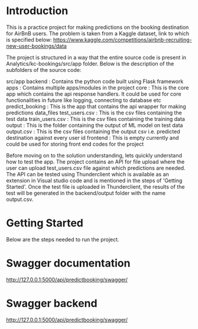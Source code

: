 # Introduction

This is a practice project for making predictions on the booking destination for AirBnB users. The problem is taken from a Kaggle dataset, link to which is specified below:
https://www.kaggle.com/competitions/airbnb-recruiting-new-user-bookings/data

The project is structured in a way that the entire source code is present in Analytics/kc-bookings/src/app folder. Below is the description of the subfolders of the source code:

src/app
    backend                           : Contains the python code built using Flask framework
        apps                          : Contains multiple apps/modules in the project
            core                      : This is the core app which contains the api response handlers. It could be used for core functionalities in future                 like logging, connecting to database etc
            predict_booking           : This is the app that contains the api wrapper for making predictions
        data_files
            test_users.csv            : This is the csv files containing the test data
            train_users.csv           : This is the csv files containing the training data
            output                    : This is the folder containing the output of ML model on test data
                output.csv            : This is the csv files containing the output csv i.e. predicted destination against every user id
    frontend                          : This is empty currently and could be used for storing front end codes for the project


Before moving on to the solution understanding, lets quickly understand how to test the app. The project contains an API for file upload where the user can upload test_users.csv file against which predictions are needed. The API can be tested using Thunderclient which is available as an extension in Visual studio code and is mentioned in the steps of 'Getting Started'. Once the test file is uploaded in Thunderclient, the results of the test will be generated in the backend/output folder with the name output.csv.

# Getting Started

Below are the steps needed to run the project.


# Swagger documentation

http://127.0.0.1:5000/api/predictbooking/swagger/

# Swagger backend

http://127.0.0.1:5000/api/predictbooking/swagger/

